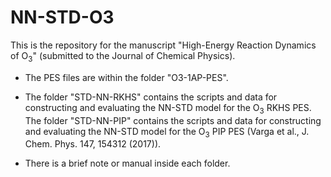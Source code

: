 # NN-STD-O3

This is the repository for the manuscript "High-Energy Reaction Dynamics of $\mathrm{O}_{3}$" (submitted to the Journal of Chemical Physics).

+ The PES files are within the folder "O3-1AP-PES". 

+ The folder "STD-NN-RKHS" contains the scripts and data for constructing and evaluating the NN-STD model for the $`\mathrm{O}_3`$ RKHS PES. The folder "STD-NN-PIP" contains the scripts and data for constructing and evaluating the NN-STD model for the $\mathrm{O}_{3}$ PIP PES (Varga et al., J. Chem. Phys. 147, 154312 (2017)).

+ There is a brief note or manual inside each folder.
